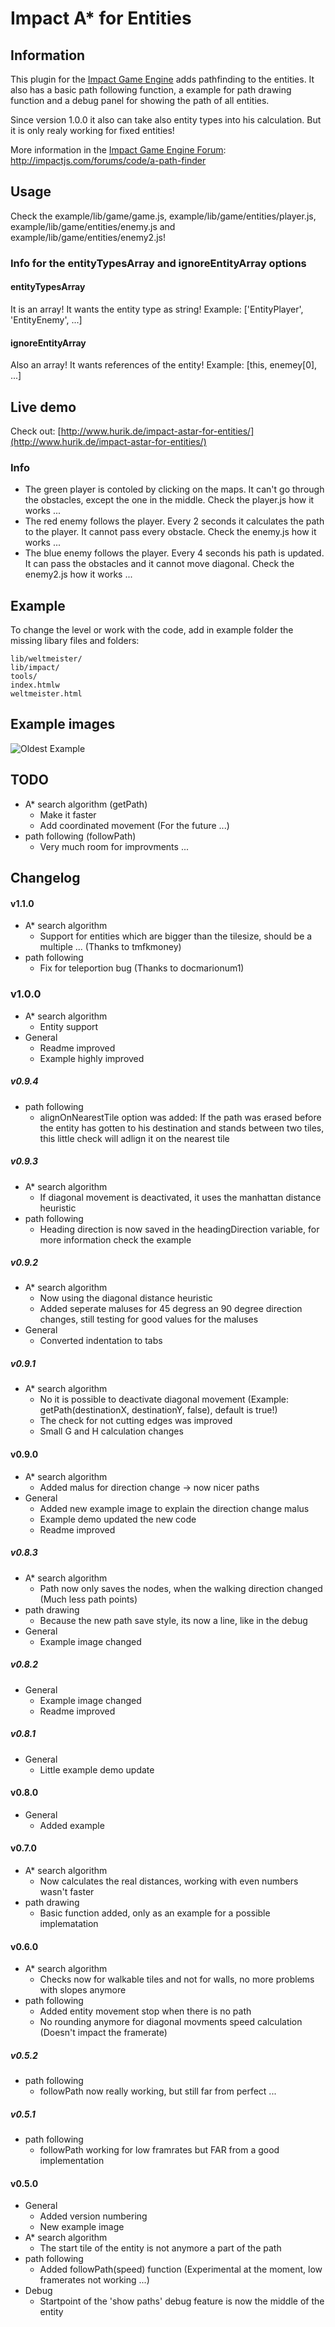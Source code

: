 # Impact A* for Entities

## Information
This plugin for the [Impact Game Engine](http://impactjs.com/) adds pathfinding to the entities. It also has a basic path following function, a example for path drawing function and a debug panel for showing the path of all entities.

Since version 1.0.0 it also can take also entity types into his calculation. But it is only realy working for fixed entities!

More information in the [Impact Game Engine Forum](http://impactjs.com/forums/): http://impactjs.com/forums/code/a-path-finder


## Usage
Check the example/lib/game/game.js, example/lib/game/entities/player.js, example/lib/game/entities/enemy.js and example/lib/game/entities/enemy2.js!

### Info for the entityTypesArray and ignoreEntityArray options
#### entityTypesArray
It is an array! It wants the entity type as string! Example: ['EntityPlayer', 'EntityEnemy', ...]

#### ignoreEntityArray
Also an array! It wants references of the entity! Example: [this, enemey[0], ...]


## Live demo
Check out: [http://www.hurik.de/impact-astar-for-entities/](http://www.hurik.de/impact-astar-for-entities/)

### Info
* The green player is contoled by clicking on the maps. It can't go through the obstacles, except the one in the middle. Check the player.js how it works ...
* The red enemy follows the player. Every 2 seconds it calculates the path to the player. It cannot pass every obstacle. Check the enemy.js how it works ...
* The blue enemy follows the player. Every 4 seconds his path is updated. It can pass the obstacles and it cannot move diagonal. Check the enemy2.js how it works ...


## Example
To change the level or work with the code, add in example folder the missing libary files and folders:
```
lib/weltmeister/
lib/impact/
tools/
index.htmlw
weltmeister.html
```


## Example images
![Oldest Example](/hurik/impact-astar-for-entities/raw/master/example.png)


## TODO
* A* search algorithm (getPath)
	* Make it faster
	* Add coordinated movement (For the future ...)
* path following (followPath)
	* Very much room for improvments ...


## Changelog
#### v1.1.0
* A* search algorithm
	* Support for entities which are bigger than the tilesize, should be a multiple ... (Thanks to tmfkmoney)
* path following
	* Fix for teleportion bug (Thanks to docmarionum1)

### v1.0.0
* A* search algorithm
	* Entity support
* General
	* Readme improved
	* Example highly improved

##### v0.9.4
* path following
	* alignOnNearestTile option was added: If the path was erased before the entity has gotten to his destination and stands between two tiles, this little check will adlign it on the nearest tile

##### v0.9.3
* A* search algorithm
	* If diagonal movement is deactivated, it uses the manhattan distance heuristic
* path following
	* Heading direction is now saved in the headingDirection variable, for more information check the example

##### v0.9.2
* A* search algorithm
	* Now using the diagonal distance heuristic
	* Added seperate maluses for 45 degress an 90 degree direction changes, still testing for good values for the maluses
* General
	* Converted indentation to tabs

##### v0.9.1
* A* search algorithm
	* No it is possible to deactivate diagonal movement (Example: getPath(destinationX, destinationY, false), default is true!) 
	* The check for not cutting edges was improved
	* Small G and H calculation changes

#### v0.9.0
* A* search algorithm
	* Added malus for direction change -> now nicer paths
* General
	* Added new example image to explain the direction change malus
	* Example demo updated the new code
	* Readme improved

##### v0.8.3
* A* search algorithm
	* Path now only saves the nodes, when the walking direction changed (Much less path points)
* path drawing
	* Because the new path save style, its now a line, like in the debug
* General
	* Example image changed

##### v0.8.2
* General
	* Example image changed
	* Readme improved

##### v0.8.1
* General
	* Little example demo update

#### v0.8.0
* General
	* Added example

#### v0.7.0
* A* search algorithm
	* Now calculates the real distances, working with even numbers wasn't faster
* path drawing
	* Basic function added, only as an example for a possible implematation

#### v0.6.0
* A* search algorithm
	* Checks now for walkable tiles and not for walls, no more problems with slopes anymore 
* path following
	* Added entity movement stop when there is no path
	* No rounding anymore for diagonal movments speed calculation (Doesn't impact the framerate)

##### v0.5.2
* path following
	* followPath now really working, but still far from perfect ...

##### v0.5.1
* path following
	* followPath working for low framrates but FAR from a good implementation

#### v0.5.0
* General
	* Added version numbering
	* New example image
* A* search algorithm
	* The start tile of the entity is not anymore a part of the path
* path following
	* Added followPath(speed) function (Experimental at the moment, low framerates not working ...)
* Debug
	* Startpoint of the 'show paths' debug feature is now the middle of the entity